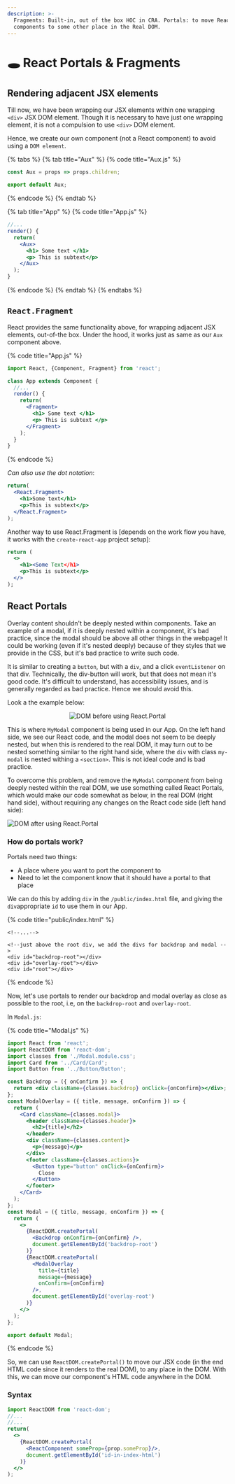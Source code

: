 ```yaml
---
description: >-
  Fragments: Built-in, out of the box HOC in CRA. Portals: to move React
  components to some other place in the Real DOM.
---
```


# 🕳 React Portals & Fragments

## Rendering adjacent JSX elements

Till now, we have been wrapping our JSX elements within one wrapping `<div>` JSX DOM element. Though it is necessary to have just one wrapping element, it is not a compulsion to use `<div>` DOM element.

Hence, we create our own component (not a React component) to avoid using a `DOM element`.

{% tabs %}
{% tab title="Aux" %}
{% code title="Aux.js" %}
```jsx
const Aux = props => props.children;

export default Aux;
```
{% endcode %}
{% endtab %}

{% tab title="App" %}
{% code title="App.js" %}
```jsx
//...
render() {
  return(
    <Aux>
      <h1> Some text </h1>
      <p> This is subtext</p>
    </Aux>
  );
}
```
{% endcode %}
{% endtab %}
{% endtabs %}

## `React.Fragment`

React provides the same functionality above, for wrapping adjacent JSX elements, out-of-the box. Under the hood, it works just as same as our `Aux` component above.

{% code title="App.js" %}
```jsx
import React, {Component, Fragment} from 'react';

class App extends Component {
  //...
  render() {
    return(
      <Fragment>
        <h1> Some text </h1>
        <p> This is subtext </p>
      </Fragment>
    );
  }
}
```
{% endcode %}

_Can also use the dot notation_:

```jsx
return(
  <React.Fragment>
    <h1>Some text</h1>
    <p>This is subtext</p>
  </React.Fragment>
);
```

Another way to use React.Fragment is \[depends on the work flow you have, it works with the `create-react-app` project setup]:

```jsx
return (
  <>
    <h1><Some Text</h1>
    <p>This is subtext</p>
  </>
);
```

## React Portals

Overlay content shouldn't be deeply nested within components. Take an example of a modal, if it is deeply nested within a component, it's bad practice, since the modal should be above all other things in the webpage! It could be working (even if it's nested deeply) because of they styles that we provide in the CSS, but it's bad practice to write such code.

It is similar to creating a `button`, but with a `div`, and a click `eventListener` on that div. Technically, the div-button will work, but that does not mean it's good code. It's difficult to understand, has accessibility issues, and is generally regarded as bad practice. Hence we should avoid this.

Look a the example below:

<div align="center">

<img src="../.gitbook/assets/Screenshot 2021-05-19 at 16.03.36.png" alt="DOM before using React.Portal">

</div>

This is where `MyModal` component is being used in our App. On the left hand side, we see our React code, and the modal does not seem to be deeply nested, but when this is rendered to the real DOM, it may turn out to be nested something similar to the right hand side, where the `div` with class `my-modal` is nested withing a `<section>`. This is not ideal code and is bad practice.

To overcome this problem, and remove the `MyModal` component from being deeply nested within the real DOM, we use something called React Portals, which would make our code somewhat as below, in the real DOM (right hand side), without requiring any changes on the React code side (left hand side):

![DOM after using React.Portal](<../.gitbook/assets/Screenshot 2021-05-19 at 16.07.28.png>)

### How do portals work?

Portals need two things:

* A place where you want to port the component to
* Need to let the component know that it should have a portal to that place

We can do this by adding `div` in the `/public/index.html` file, and giving the `div`appropriate `id` to use them in our App.

{% code title="public/index.html" %}
```markup
<!--...-->

<!--just above the root div, we add the divs for backdrop and modal -->
<div id="backdrop-root"></div>
<div id="overlay-root"></div>
<div id="root"></div>
```
{% endcode %}

Now, let's use portals to render our backdrop and modal overlay as close as possible to the root, i.e, on the `backdrop-root` and `overlay-root`.

In `Modal.js`:

{% code title="Modal.js" %}
```jsx
import React from 'react';
import ReactDOM from 'react-dom';
import classes from './Modal.module.css';
import Card from '../Card/Card';
import Button from '../Button/Button';

const Backdrop = ({ onConfirm }) => {
  return <div className={classes.backdrop} onClick={onConfirm}></div>;
};
const ModalOverlay = ({ title, message, onConfirm }) => {
  return (
    <Card className={classes.modal}>
      <header className={classes.header}>
        <h2>{title}</h2>
      </header>
      <div className={classes.content}>
        <p>{message}</p>
      </div>
      <footer className={classes.actions}>
        <Button type="button" onClick={onConfirm}>
          Close
        </Button>
      </footer>
    </Card>
  );
};
const Modal = ({ title, message, onConfirm }) => {
  return (
    <>
      {ReactDOM.createPortal(
        <Backdrop onConfirm={onConfirm} />,
        document.getElementById('backdrop-root')
      )}
      {ReactDOM.createPortal(
        <ModalOverlay
          title={title}
          message={message}
          onConfirm={onConfirm}
        />,
        document.getElementById('overlay-root')
      )}
    </>
  );
};

export default Modal;
```
{% endcode %}

So, we can use `ReactDOM.createPortal()` to move our JSX code (in the end HTML code since it renders to the real DOM), to any place in the DOM. With this, we can move our component's HTML code anywhere in the DOM.

### Syntax

```jsx
import ReactDOM from 'react-dom';
//...
//...
return(
  <>
    {ReactDOM.createPortal(
      <ReactComponent someProp={prop.someProp}/>,
      document.getElementById('id-in-index-html')
    )}
  </>
);
```
